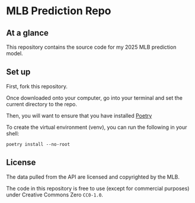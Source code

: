 # MLB Prediction Repo

## At a glance

This repository contains the source code for my 2025 MLB prediction model.

## Set up

First, fork this repository.

Once downloaded onto your computer, go into your terminal and set the current directory to the repo.

Then, you will want to ensure that you have installed [Poetry](https://python-poetry.org/)

To create the virtual environment (venv), you can run the following in your shell:

```{shell}
poetry install --no-root
```

## License

The data pulled from the API are licensed and copyrighted by the MLB.

The code in this repository is free to use (except for commercial purposes) under Creative Commons Zero `CC0-1.0`.
